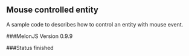 ## Mouse controlled entity
A sample code to describes how to control an entity with mouse event.

###MelonJS Version
0.9.9

###Status
finished



